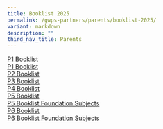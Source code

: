 ```yaml
---
title: Booklist 2025
permalink: /gwps-partners/parents/booklist-2025/
variant: markdown
description: ""
third_nav_title: Parents
---
```

[P1 Booklist](/files/Booklist%2025/P1_2025.pdf)<br>
[P1 Booklist](/files/Booklist%2025/P1_BK_LIST_2024.pdf)<br>
[P2 Booklist](/files/Booklist%2025/P2_BK_LIST_2024.pdf)<br>
[P3 Booklist](/files/Booklist%2025/P3_BK_LIST_2024.pdf)<br>
[P4 Booklist](/files/Booklist%2025/P4_BK_LIST_2024.pdf)<br>
[P5 Booklist](/files/Booklist%2025/P5_BK_LIST_2024.pdf)<br>
[P5 Booklist Foundation Subjects](/files/Booklist%202024/P5__FDN__2024.pdf)<br>
[P6 Booklist](/files/Booklist%202024/P6_BK_LIST_2024.pdf)<br>
[P6 Booklist Foundation Subjects](/files/Booklist%202024/P6__FDN__2024.pdf)